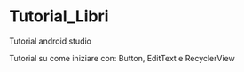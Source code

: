 # Tutorial_Libri
Tutorial android studio 

Tutorial su come iniziare con: Button, EditText e RecyclerView

